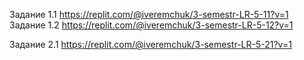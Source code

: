 Задание 1.1 https://replit.com/@iveremchuk/3-semestr-LR-5-11?v=1
Задание 1.2 https://replit.com/@iveremchuk/3-semestr-LR-5-12?v=1

Задание 2.1 https://replit.com/@iveremchuk/3-semestr-LR-5-21?v=1
